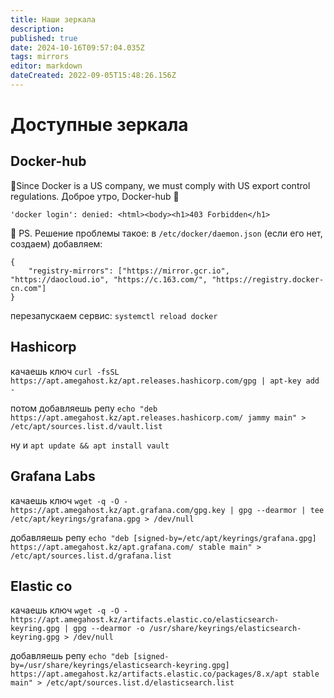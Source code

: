 ```yaml
---
title: Наши зеркала
description: 
published: true
date: 2024-10-16T09:57:04.035Z
tags: mirrors
editor: markdown
dateCreated: 2022-09-05T15:48:26.156Z
---
```


# Доступные зеркала

## Docker-hub

🤦Since Docker is a US company, we must comply with US export control regulations.
Доброе утро, Docker-hub 🙂

```
'docker login': denied: <html><body><h1>403 Forbidden</h1>
```

🚀 PS. Решение проблемы такое: в `/etc/docker/daemon.json` (если его нет, создаем) добавляем:

```
{
    "registry-mirrors": ["https://mirror.gcr.io", "https://daocloud.io", "https://c.163.com/", "https://registry.docker-cn.com"]
}
```

перезапускаем сервис: `systemctl reload docker`

## Hashicorp

качаешь ключ
`curl -fsSL https://apt.amegahost.kz/apt.releases.hashicorp.com/gpg | apt-key add -`

потом добавляешь репу
`echo "deb https://apt.amegahost.kz/apt.releases.hashicorp.com/ jammy main" > /etc/apt/sources.list.d/vault.list`

ну и `apt update && apt install vault`

## Grafana Labs

качаешь ключ
`wget -q -O - https://apt.amegahost.kz/apt.grafana.com/gpg.key | gpg --dearmor | tee /etc/apt/keyrings/grafana.gpg > /dev/null`

добавляешь репу
`echo "deb [signed-by=/etc/apt/keyrings/grafana.gpg] https://apt.amegahost.kz/apt.grafana.com/ stable main" > /etc/apt/sources.list.d/grafana.list`

## Elastic co

качаешь ключ
`wget -q -O - https://apt.amegahost.kz/artifacts.elastic.co/elasticsearch-keyring.gpg | gpg --dearmor -o /usr/share/keyrings/elasticsearch-keyring.gpg > /dev/null`

добавляешь репу
`echo "deb [signed-by=/usr/share/keyrings/elasticsearch-keyring.gpg] https://apt.amegahost.kz/artifacts.elastic.co/packages/8.x/apt stable main" > /etc/apt/sources.list.d/elasticsearch.list`